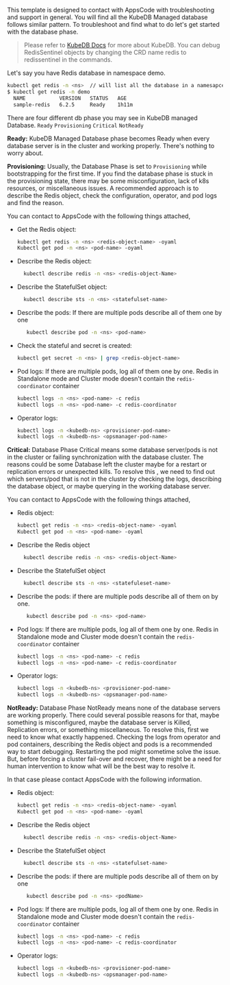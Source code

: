 This template is designed to contact with AppsCode with troubleshooting and support in general. You will find all the KubeDB Managed database follows similar pattern. To troubleshoot and find what to do let's get started with the database phase.

> Please refer to [KubeDB Docs](https://kubedb.com/docs/latest/guides/redis/) for more about KubeDB. You can debug RedisSentinel objects by changing the CRD name redis to redissentinel in the commands.

Let's say you have Redis database in namespace demo.
```bash
kubectl get redis -n <ns>  // will list all the database in a namesapce     
$ kubectl get redis -n demo 
  NAME           VERSION   STATUS   AGE
  sample-redis   6.2.5     Ready    1h11m
```
There are four different db phase you may see in KubeDB managed Database.
``Ready`` ``Provisioning`` ``Critical`` ``NotReady``

**Ready:** KubeDB Managed Database phase becomes Ready when every database server is in the cluster and working properly. There's nothing to worry about.

**Provisioning:** Usually, the Database Phase is set to `Provisioning` while bootstrapping for the first time. If you find the database phase is stuck in the provisioning state,
there may be some misconfiguration, lack of k8s resources, or miscellaneous issues.
A recommended approach is to describe the Redis object, check the configuration, operator, and pod logs and find the reason.

You can contact to AppsCode with the following things attached,
- Get the Redis object:
    ```bash
    kubectl get redis -n <ns> <redis-object-name> -oyaml
    Kubectl get pod -n <ns> <pod-name> -oyaml
    ```
- Describe the Redis object:
    ```bash
      kubectl describe redis -n <ns> <redis-object-Name>
    ```
- Describe the StatefulSet object:
    ```bash
      kubectl describe sts -n <ns> <statefulset-name>
    ```
- Describe the pods: If there are multiple pods describe all of them one by one
    ```bash
       kubectl describe pod -n <ns> <pod-name>
    ```
- Check the stateful and secret is created:
    ```bash
    kubectl get secret -n <ns> | grep <redis-object-name>
    ```
- Pod logs: If there are multiple pods, log all of them one by one. Redis in Standalone mode and Cluster mode doesn't contain the `redis-coordinator` container
    ```bash
    kubectl logs -n <ns> <pod-name> -c redis
    kubectl logs -n <ns> <pod-name> -c redis-coordinator
    ```
- Operator logs:
    ```bash
    kubectl logs -n <kubedb-ns> <provisioner-pod-name>
    kubectl logs -n <kubedb-ns> <opsmanager-pod-name>
    ```

**Critical:** Database Phase Critical means some database server/pods is not in the cluster or failing synchronization with the database cluster.
The reasons could be some Database left the cluster maybe for a restart or replication errors or unexpected kills.
To resolve this , we need to  find out which servers/pod that is not in the cluster by checking the logs, describing the database object, or maybe querying in the working database server.

You can contact to AppsCode with the following things attached,

- Redis object:
    ```bash
    kubectl get redis -n <ns> <redis-object-name> -oyaml
    Kubectl get pod -n <ns> <pod-name> -oyaml
    ```
- Describe the Redis object
    ```bash
      kubectl describe redis -n <ns> <redis-object-Name>
    ```
- Describe the StatefulSet object
    ```bash
      kubectl describe sts -n <ns> <statefuleset-name>
    ```
- Describe the pods: if there are multiple pods describe all of them on by one.
    ```bash
       kubectl describe pod -n <ns> <pod-name>
    ```
- Pod logs: If there are multiple pods, log all of them one by one. Redis in Standalone mode and Cluster mode doesn't contain the `redis-coordinator` container
    ```bash
    kubectl logs -n <ns> <pod-name> -c redis
    kubectl logs -n <ns> <pod-name> -c redis-coordinator
    ```
- Operator logs:
    ```bash
    kubectl logs -n <kubedb-ns> <provisioner-pod-name>
    kubectl logs -n <kubedb-ns> <opsmanager-pod-name>
    ```

**NotReady:** Database Phase NotReady means none of the database servers are working properly. There could several possible reasons for that, maybe something is misconfigured,
maybe the database server is Killed, Replication errors, or something miscellaneous.
To resolve this, first we need to know what exactly happened. Checking the logs from operator and pod containers, describing the Redis object and pods is a recommended way to start debugging. Restarting the pod might sometime solve the issue. But, before forcing a cluster fail-over and recover,
there might be a need for human intervention to know what will be the best way to resolve it.

In that case please contact AppsCode with the following information.

- Redis object:
    ```bash
    kubectl get redis -n <ns> <redis-object-name> -oyaml
    Kubectl get pod -n <ns> <pod-name> -oyaml
    ```
- Describe the Redis object
    ```bash
      kubectl describe redis -n <ns> <redis-object-Name>
    ```
- Describe the StatefulSet object
    ```bash
      kubectl describe sts -n <ns> <statefulset-name>
    ```
- Describe the pods: if there are multiple pods describe all of them on by one
    ```bash
       kubectl describe pod -n <ns> <podName>
    ```
- Pod logs: If there are multiple pods, log all of them one by one. Redis in Standalone mode and Cluster mode doesn't contain the `redis-coordinator` container
    ```bash
    kubectl logs -n <ns> <pod-name> -c redis
    kubectl logs -n <ns> <pod-name> -c redis-coordinator
    ```
- Operator logs:
    ```bash
    kubectl logs -n <kubedb-ns> <provisioner-pod-name>
    kubectl logs -n <kubedb-ns> <opsmanager-pod-name>
    ```